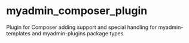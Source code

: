 # myadmin_composer_plugin
Plugin for Composer adding support and special handling for myadmin-templates and myadmin-plugins package types
